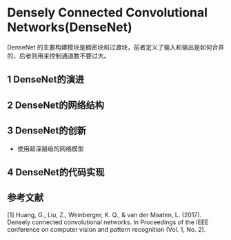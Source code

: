 # Densely Connected Convolutional Networks(DenseNet)

DenseNet 的主要构建模块是稠密块和过渡块，前者定义了输入和输出是如何合并的，后者则用来控制通道数不要过大。

## 1 DenseNet的演进

## 2 DenseNet的网络结构

## 3 DenseNet的创新

- 使用超深层级的网络模型

## 4 DenseNet的代码实现

## 参考文献

[1] Huang, G., Liu, Z., Weinberger, K. Q., & van der Maaten, L. (2017). Densely connected convolutional networks. In Proceedings of the IEEE conference on computer vision and pattern recognition (Vol. 1, No. 2).